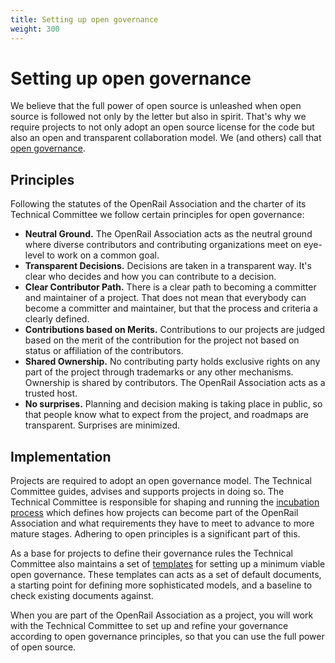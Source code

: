 ```yaml
---
title: Setting up open governance
weight: 300
---
```

# Setting up open governance

We believe that the full power of open source is unleashed when open source is followed not only by the letter but also in spirit. That's why we require projects to not only adopt an open source license for the code but also an open and transparent collaboration model. We (and others) call that [open governance](https://opengovernance.dev/).

## Principles

Following the statutes of the OpenRail Association and the charter of its Technical Committee we follow certain principles for open governance:

* **Neutral Ground.** The OpenRail Association acts as the neutral ground where diverse contributors and contributing organizations meet on eye-level to work on a common goal.
* **Transparent Decisions.** Decisions are taken in a transparent way. It's clear who decides and how you can contribute to a decision.
* **Clear Contributor Path.** There is a clear path to becoming a committer and maintainer of a project. That does not mean that everybody can become a committer and maintainer, but that the process and criteria a clearly defined.
* **Contributions based on Merits.** Contributions to our projects are judged based on the merit of the contribution for the project not based on status or affiliation of the contributors.
* **Shared Ownership.** No contributing party holds exclusive rights on any part of the project through trademarks or any other mechanisms. Ownership is shared by contributors. The OpenRail Association acts as a trusted host.
* **No surprises.** Planning and decision making is taking place in public, so that people know what to expect from the project, and roadmaps are transparent. Surprises are minimized.

## Implementation

Projects are required to adopt an open governance model. The Technical Committee guides, advises and supports projects in doing so. The Technical Committee is responsible for shaping and running the [incubation process](https://github.com/OpenRailAssociation/technical-committee/blob/main/incubation_process.md) which defines how projects can become part of the OpenRail Association and what requirements they have to meet to advance to more mature stages. Adhering to open principles is a significant part of this.

As a base for projects to define their governance rules the Technical Committee also maintains a set of [templates](https://github.com/OpenRailAssociation/technical-committee/tree/main/project-templates) for setting up a minimum viable open governance. These templates can acts as a set of default documents, a starting point for defining more sophisticated models, and a baseline to check existing documents against.

When you are part of the OpenRail Association as a project, you will work with the Technical Committee to set up and refine your governance according to open governance principles, so that you can use the full power of open source.
